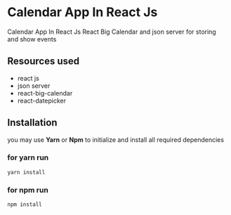 # Calendar App In React Js

Calendar App In React Js React Big Calendar  and json server for storing and show events

## Resources used
- react js
- json server
- react-big-calendar
- react-datepicker
## Installation

you may use **Yarn** or **Npm** to initialize and install all required dependencies

### for yarn run 

`yarn install` 

### for npm run 

`npm install` 
